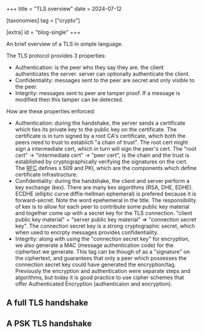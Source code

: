 +++
title = "TLS overview"
date = 2024-07-12

[taxonomies]
tag = ["crypto"]

[extra]
id = "blog-single"
+++

An brief overview of a TLS in simple language.

<!-- more -->

The TLS protocol provides 3 properties:
- Authentication: is the peer who they say they are. the client authenticates the server. server can optionally authenticate the client.
- Confidentiality: messages sent to the peer are secret and only visible to the peer.
- Integrity: messages sent to peer are tamper proof. If a message is modified then this tamper can be detected.

How are these properties enforced:
- Authentication: during the handshake, the server sends a certificate which ties its private key to the public key on the certificate. The certificate is in turn signed by a root CA's certificate, which both the peers need to trust to establich "a chain of trust". The root cert might sign a intermediate cert, which in turn will sign the peer's cert. The "root cert" -> "intermediate cert" -> "peer cert", is the chain and the trust is established by cryptographically verifying the signatures on the cert. The [RFC](https://datatracker.ietf.org/doc/html/rfc5280) defines x.509 and PKI, which are the components which define certificate infrastructure.
- Confidentiality: during the handshake, the client and server perform a key exchange (kex). There are many kex algorithms (RSA, DHE, EDHE). ECDHE (elliptic curve diffie-hellman ephemeral) is prefered because it is forward-secret. Note the word epehemeral in the title. The responsibility of kex is to allow for each peer to contribute some public key material and together come up with a secret key for the TLS connection. "client public key material" + "server public key material" => "connection secret key". The connection secret key is a strong cryptographic secret, which when used to encrpty messages provides confidentiality.
- Integrity: along with using the "connection secret key" for encryption, we also generate a MAC (message authentication code) for the ciphertext we generate. This tag can be though of as a "signature" on the ciphertext, and guarantees that only a peer which possesses the connection secret key could have generated the encryption/tag. Previously the encryption and authentication were separate steps and algorithms, but today it is good practice to use cipher schemes that offer Authenticated Encryption (authenticaion and encryption).

## A full TLS handshake


## A PSK TLS handshake
